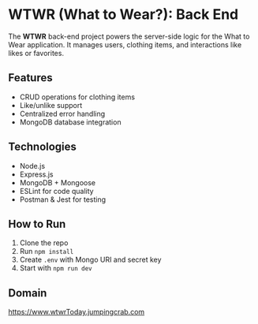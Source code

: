 # WTWR (What to Wear?): Back End

The **WTWR** back-end project powers the server-side logic for the What to Wear application. It manages users, clothing items, and interactions like likes or favorites.

## Features

- CRUD operations for clothing items
- Like/unlike support
- Centralized error handling
- MongoDB database integration

## Technologies

- Node.js
- Express.js
- MongoDB + Mongoose
- ESLint for code quality
- Postman & Jest for testing

## How to Run

1. Clone the repo
2. Run `npm install`
3. Create `.env` with Mongo URI and secret key
4. Start with `npm run dev`

## Domain
https://www.wtwrToday.jumpingcrab.com